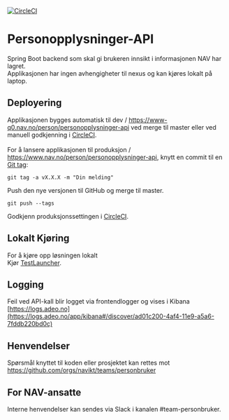 [![CircleCI](https://circleci.com/gh/navikt/personopplysninger-api.svg?style=svg&circle-token=deaa249d91e9850bdcf347c0aa29240c50d76e3a)](https://circleci.com/gh/navikt/personopplysninger-api)

# Personopplysninger-API

Spring Boot backend som skal gi brukeren innsikt i informasjonen NAV har lagret. <br>
Applikasjonen har ingen avhengigheter til nexus og kan kjøres lokalt på laptop.


## Deployering

Applikasjonen bygges automatisk til dev / https://www-q0.nav.no/person/personopplysninger-api ved merge til master eller ved manuell godkjenning i [CircleCI](https://circleci.com/gh/navikt/workflows/personopplysninger-api). <br><br>
For å lansere applikasjonen til produksjon / https://www.nav.no/person/personopplysninger-api, knytt en commit til en [Git tag](https://git-scm.com/book/en/v2/Git-Basics-Tagging):

```
git tag -a vX.X.X -m "Din melding"
```

Push den nye versjonen til GitHub og merge til master.

```
git push --tags
```

Godkjenn produksjonssettingen i [CircleCI](https://circleci.com/gh/navikt/workflows/personopplysninger-api).

## Lokalt Kjøring

For å kjøre opp løsningen lokalt <br>
Kjør [TestLauncher](src/test/java/no/nav/personopplysninger/api/TestLauncher.java).

## Logging

Feil ved API-kall blir logget via frontendlogger og vises i Kibana<br>
[https://logs.adeo.no](https://logs.adeo.no/app/kibana#/discover/ad01c200-4af4-11e9-a5a6-7fddb220bd0c)

## Henvendelser

Spørsmål knyttet til koden eller prosjektet kan rettes mot https://github.com/orgs/navikt/teams/personbruker

## For NAV-ansatte

Interne henvendelser kan sendes via Slack i kanalen #team-personbruker.

